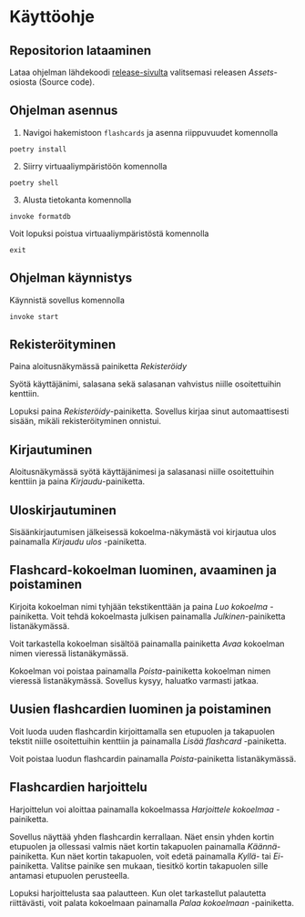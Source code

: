 # Käyttöohje

## Repositorion lataaminen

Lataa ohjelman lähdekoodi [release-sivulta](https://github.com/Cherrybowll/ohte-harjoitustyo/releases) valitsemasi releasen *Assets*-osiosta (Source code).

## Ohjelman asennus

1. Navigoi hakemistoon `flashcards` ja asenna riippuvuudet komennolla
```
poetry install
```

2. Siirry virtuaaliympäristöön komennolla
```
poetry shell
```

3. Alusta tietokanta komennolla
```
invoke formatdb
```

Voit lopuksi poistua virtuaaliympäristöstä komennolla
```
exit
```

## Ohjelman käynnistys

Käynnistä sovellus komennolla
```
invoke start
```

## Rekisteröityminen

Paina aloitusnäkymässä painiketta *Rekisteröidy*

Syötä käyttäjänimi, salasana sekä salasanan vahvistus niille osoitettuihin kenttiin.

Lopuksi paina *Rekisteröidy*-painiketta. Sovellus kirjaa sinut automaattisesti sisään, mikäli rekisteröityminen onnistui.

## Kirjautuminen

Aloitusnäkymässä syötä käyttäjänimesi ja salasanasi niille osoitettuihin kenttiin ja paina *Kirjaudu*-painiketta.

## Uloskirjautuminen

Sisäänkirjautumisen jälkeisessä kokoelma-näkymästä voi kirjautua ulos painamalla *Kirjaudu ulos* -painiketta.

## Flashcard-kokoelman luominen, avaaminen ja poistaminen

Kirjoita kokoelman nimi tyhjään tekstikenttään ja paina *Luo kokoelma* -painiketta.
Voit tehdä kokoelmasta julkisen painamalla *Julkinen*-painiketta listanäkymässä.

Voit tarkastella kokoelman sisältöä painamalla painiketta *Avaa* kokoelman nimen vieressä listanäkymässä.

Kokoelman voi poistaa painamalla *Poista*-painiketta kokoelman nimen vieressä listanäkymässä.
Sovellus kysyy, haluatko varmasti jatkaa.

## Uusien flashcardien luominen ja poistaminen

Voit luoda uuden flashcardin kirjoittamalla sen etupuolen ja takapuolen tekstit niille osoitettuihin kenttiin ja painamalla *Lisää flashcard* -painiketta.

Voit poistaa luodun flashcardin painamalla *Poista*-painiketta listanäkymässä.

## Flashcardien harjoittelu

Harjoittelun voi aloittaa painamalla kokoelmassa *Harjoittele kokoelmaa* -painiketta.

Sovellus näyttää yhden flashcardin kerrallaan. Näet ensin yhden kortin etupuolen ja ollessasi valmis näet kortin takapuolen painamalla *Käännä*-painiketta.
Kun näet kortin takapuolen, voit edetä painamalla *Kyllä*- tai *Ei*-painiketta. Valitse painike sen mukaan, tiesitkö kortin takapuolen sille antamasi etupuolen perusteella.

Lopuksi harjoittelusta saa palautteen. Kun olet tarkastellut palautetta riittävästi, voit palata kokoelmaan painamalla *Palaa kokoelmaan* -painiketta.
